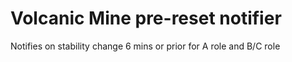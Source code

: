 # Volcanic Mine pre-reset notifier
Notifies on stability change 6 mins or prior for A role and B/C role